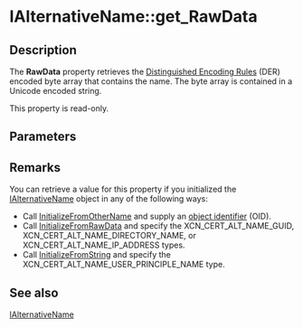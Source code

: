 # IAlternativeName::get_RawData

## Description

The **RawData** property retrieves the [Distinguished Encoding Rules](https://learn.microsoft.com/windows/desktop/SecGloss/d-gly) (DER) encoded byte array that contains the name. The byte array is contained in a Unicode encoded string.

This property is read-only.

## Parameters

## Remarks

You can retrieve a value for this property if you initialized the [IAlternativeName](https://learn.microsoft.com/windows/desktop/api/certenroll/nn-certenroll-ialternativename) object in any of the following ways:

* Call [InitializeFromOtherName](https://learn.microsoft.com/windows/desktop/api/certenroll/nf-certenroll-ialternativename-initializefromothername) and supply an [object identifier](https://learn.microsoft.com/windows/desktop/SecGloss/o-gly) (OID).
* Call [InitializeFromRawData](https://learn.microsoft.com/windows/desktop/api/certenroll/nf-certenroll-ialternativename-initializefromrawdata) and specify the XCN_CERT_ALT_NAME_GUID, XCN_CERT_ALT_NAME_DIRECTORY_NAME, or XCN_CERT_ALT_NAME_IP_ADDRESS types.
* Call [InitializeFromString](https://learn.microsoft.com/windows/desktop/api/certenroll/nf-certenroll-ialternativename-initializefromstring) and specify the XCN_CERT_ALT_NAME_USER_PRINCIPLE_NAME type.

## See also

[IAlternativeName](https://learn.microsoft.com/windows/desktop/api/certenroll/nn-certenroll-ialternativename)